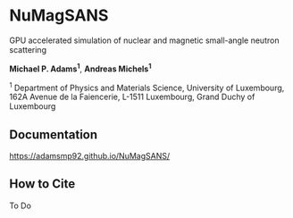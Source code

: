# NuMagSANS
GPU accelerated simulation of nuclear and magnetic small-angle neutron scattering

**Michael P. Adams<sup>1</sup>**, **Andreas Michels<sup>1</sup>**

<sup>1</sup> Department of Physics and Materials Science, University of Luxembourg, 162A Avenue de la Faiencerie, L-1511 Luxembourg, Grand Duchy of Luxembourg

## Documentation

https://adamsmp92.github.io/NuMagSANS/

## How to Cite

To Do
